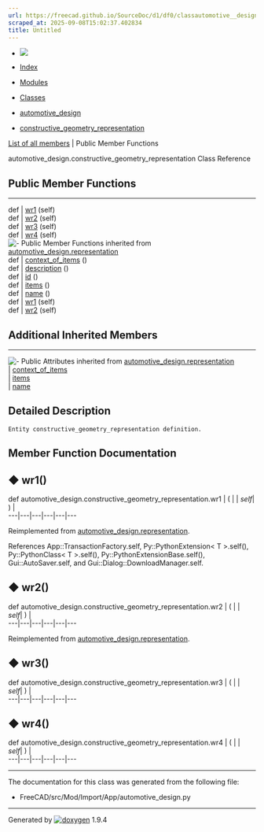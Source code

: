 ```yaml
---
url: https://freecad.github.io/SourceDoc/d1/df0/classautomotive__design_1_1constructive__geometry__representation.html
scraped_at: 2025-09-08T15:02:37.402834
title: Untitled
---
```


  * [ ![](https://www.freecad.org/svg/logo-freecad.svg) ](https://freecadweb.org "FreeCAD")
  * [Index](../../index.html "Index")
  * [Modules](../../modules.html "Modules list")
  * [Classes](../../annotated.html "Annotated list")

  * [automotive_design](../../d4/ddf/namespaceautomotive__design.html)
  * [constructive_geometry_representation](../../d1/df0/classautomotive__design_1_1constructive__geometry__representation.html)

[List of all members](../../dd/d11/classautomotive__design_1_1constructive__geometry__representation-members.html) | Public Member Functions

automotive_design.constructive_geometry_representation Class Reference

##  Public Member Functions  
  
---  
def | [wr1](../../d1/df0/classautomotive__design_1_1constructive__geometry__representation.html#a491a0fcad1941484c1dc6991ffee2691) (self)  
def | [wr2](../../d1/df0/classautomotive__design_1_1constructive__geometry__representation.html#a4a9e6cc4be7c6911f1a983a78cba822a) (self)  
def | [wr3](../../d1/df0/classautomotive__design_1_1constructive__geometry__representation.html#a74ac22f1f465f6df22c2c366a4b65fdc) (self)  
def | [wr4](../../d1/df0/classautomotive__design_1_1constructive__geometry__representation.html#a267864139e103c8000d674612fb1bc6e) (self)  
![-](../../closed.png) Public Member Functions inherited from
[automotive_design.representation](../../d8/de0/classautomotive__design_1_1representation.html)  
def | [context_of_items](../../d8/de0/classautomotive__design_1_1representation.html#a84aa53a72cb77281167d77185bedab5e) ()  
def | [description](../../d8/de0/classautomotive__design_1_1representation.html#a1d35c39d45f16f922cf4360da4ec3778) ()  
def | [id](../../d8/de0/classautomotive__design_1_1representation.html#a85343890335f87c91cff60e7988263d8) ()  
def | [items](../../d8/de0/classautomotive__design_1_1representation.html#a84b16fedad2273190b6dd316673d9752) ()  
def | [name](../../d8/de0/classautomotive__design_1_1representation.html#af640f954805b1a2b3d1a4a4ee9c55d24) ()  
def | [wr1](../../d8/de0/classautomotive__design_1_1representation.html#a167ca694a87f2233508375472af08fb1) (self)  
def | [wr2](../../d8/de0/classautomotive__design_1_1representation.html#ab3c63c6621183d774bb49cd3605f4358) (self)  
  
##  Additional Inherited Members  
  
---  
![-](../../closed.png) Public Attributes inherited from
[automotive_design.representation](../../d8/de0/classautomotive__design_1_1representation.html)  
|
[context_of_items](../../d8/de0/classautomotive__design_1_1representation.html#aaf5fe9839e199ab5390651177efcc497)  
|
[items](../../d8/de0/classautomotive__design_1_1representation.html#aa8058fe959724be16897e4409e870128)  
|
[name](../../d8/de0/classautomotive__design_1_1representation.html#add191f3372f9224b28aa809871533b65)  
  
## Detailed Description

    
    
    Entity constructive_geometry_representation definition.

## Member Function Documentation

## ◆ wr1()

def automotive_design.constructive_geometry_representation.wr1  | ( |  | _self_| ) |   
---|---|---|---|---|---  
  
Reimplemented from
[automotive_design.representation](../../d8/de0/classautomotive__design_1_1representation.html#a167ca694a87f2233508375472af08fb1).

References App::TransactionFactory.self, Py::PythonExtension< T >.self(),
Py::PythonClass< T >.self(), Py::PythonExtensionBase.self(),
Gui::AutoSaver.self, and Gui::Dialog::DownloadManager.self.

## ◆ wr2()

def automotive_design.constructive_geometry_representation.wr2  | ( |  | _self_| ) |   
---|---|---|---|---|---  
  
Reimplemented from
[automotive_design.representation](../../d8/de0/classautomotive__design_1_1representation.html#ab3c63c6621183d774bb49cd3605f4358).

## ◆ wr3()

def automotive_design.constructive_geometry_representation.wr3  | ( |  | _self_| ) |   
---|---|---|---|---|---  
  
## ◆ wr4()

def automotive_design.constructive_geometry_representation.wr4  | ( |  | _self_| ) |   
---|---|---|---|---|---  
  
* * *

The documentation for this class was generated from the following file:

  * FreeCAD/src/Mod/Import/App/automotive_design.py

* * *

Generated by
[![doxygen](../../doxygen.svg)](https://www.doxygen.org/index.html) 1.9.4

